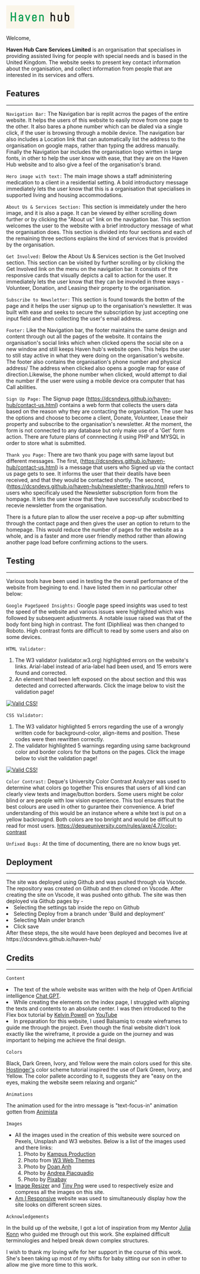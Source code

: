 ![Haven Hub Logo](/assets/images/havenhub-logo.png)

Welcome,

**Haven Hub Care Services Limited** is an organisation that specialises in providing assisted living for people with special needs and is based in the United Kingdom. The website seeks to present key contact information about the organisation, and collect information from people that are interested in its services and offers. 

## **Features**
<hr>

`Navigation Bar:`
The Navigation bar is replit acrros the pages of the entire website. It helps the users of this website to easily move from one page to the other. It also bares a phone number which can be dialed via a single click, if the user is browsing through a mobile device. The navigation bar also includes a Location link that can automatically list the address to the organisation on google maps, rather than typing the address manually. Finally the Navigation bar includes the organisation logo wirtten in large fonts, in other to help the user know with ease, that they are on the Haven Hub website and to also give a feel of the organisation's brand.

`Hero image with text:`
The main image shows a staff administering medication to a client in a residential setting. A bold introductory message immediately lets the user know that this is a organisation that specialises in supported living and housing accommodations.

``About Us & Services Section:``
This section is immeidately under the hero image, and it is also a page. It can be viewed by either scrolling down further or by clicking the "About us" link on the navigation bar.
This section welcomes the user to the website with a brief introductory message of what the organisation does.
This section is divided into four sections and each of the remaining three sections explains the kind of services that is provided by the organisation.

`Get Involved:`
Below the About Us & Services section is the Get Involved section. This section can be visited by further scrolling or by clicking the Get Involved link on the menu on the navigation bar. It consists of thre responsive cards that visually depicts a call to action for the user. It immediately lets the user know that they can be invovled in three ways - Volunteer, Donation, and Leasing their property to the organisation.

`Subscribe to Newsletter:`
This section is found towards the bottm of the page and it helps the user signup up to the organisation's newsletter. It was built with ease and seeks to secure the subscription by just accepting one input field and then collecting the user's email address.

`Footer:`
Like the Navigation bar, the footer maintains the same design and content through out all the pages of the website. It contains the organisation's social links which when clicked opens the social site on a new window and still keeps Haven hub's website open. This helps the user to still stay active in what they were doing on the organisation's website. 
The footer also contains the organisation's phone number and physical address/ The address when clicked also opens a google map for ease of direction.Likewise, the phone number when clicked, would attempt to dial the number if the user were using a mobile device  ora computer that has Call abilities.

`Sign Up Page:`
The Signup page (https://dcsndevs.github.io/haven-hub/contact-us.html) contains a web form that collects the users data based on the reason why they are contacting the organisation. The user has the options and choose to become a client, Donate, Volunteer, Lease their property and subscribe to the organisation's newsletter.
At the moment, the form is not connected to any database but only make use of a 'Get' form action. There are future plans of connnecting it using PHP and MYSQL in order to store what is submitted.

`Thank you Page:`
There are two thank you page with same layout but different messages. 
The first, (https://dcsndevs.github.io/haven-hub/contact-us.html) is a message that users who Signed up via the contact us page gets to see. It informs the user that their deatils have been received, and that they would be contacted shortly.
The second, (https://dcsndevs.github.io/haven-hub/newsletter-thankyou.html) refers to users who specificaly used the Newsletter subscription form from the hompage. It lets the user know that they have successfully scubscribed to recevie newsletter from the organisation.

There is a future plan to allow the user receive a pop-up after submitting through the contact page and then gives the user an option to return to the homepage. This would reduce the number of pages for the website as a whole, and is a faster and more user friendly method rather than allowing another page load before confirming actions to the users.

## **Testing**
<hr>

Various tools have been used in testing the the overall performance of the website from begining to end. I have listed them in no particular other below:

`Google PageSpeed Insights:`
Google page speed insights was used to test the speed of the website and various issues were highlighted which was followed by subsequent adjustments.
A notable issue raised was that of the body font bing high in contrast. The font (Diphlliea) was then changed to Roboto. High contrast fonts are difficult to read by some users and also on some devices.

`HTML Validator:`
1. The W3 validator (validator.w3.org) highlighted errors on the website's links. Arial-label instead of aria-label had been used, and 15 errors were found and corrected.
2. An element hhad been left exposed on the about section and this was detected and corrected afterwards. Click the image below to visit the validation page!
<p>
    <a href="https://validator.w3.org/nu/?doc=https%3A%2F%2Fdcsndevs.github.io%2Fhaven-hub%2F">
        <img style="border:0;width:88px;height:31px"
            src="https://jigsaw.w3.org/css-validator/images/vcss-blue"
            alt="Valid CSS!" />
    </a>
</p>

`CSS Validator:`
1. The W3 validator highlighted 5 errors regarding the use of a wrongly written code for background-color, align-items and position. These codes were then rewritten correctly.
2. The validator highlighted 5 warnings regarding using same background color and border colors for the buttons on the pages.
Click the image below to visit the validation page!
<p>
    <a href="https://jigsaw.w3.org/css-validator/validator?uri=https%3A%2F%2Fdcsndevs.github.io%2Fhaven-hub%2Fassets%2Fcss%2Fstyle.css&profile=css3svg&usermedium=all&warning=1&vextwarning=&lang=en">
        <img style="border:0;width:88px;height:31px"
            src="https://jigsaw.w3.org/css-validator/images/vcss"
            alt="Valid CSS!" />
    </a>
</p>

`Color Contrast:`
Deque's University Color Contrast Analyzer was used to determine what colors go together This ensures that users of all kind can clearly view texts and image/button borders. Some users might be color blind or are people with low vision experience. This tool ensures that the best colours are used in other to gurantee their convenience. A brief understanding of this would be an instance where a white text is put on a yellow backrougnd. Both colors are too bnright and would be difficult to read for most users.
https://dequeuniversity.com/rules/axe/4.7/color-contrast

            
`Unfixed Bugs:`
At the time of documenting, there are no know bugs yet.

## **Deployment**
<hr>
The site was deployed using Github and was pushed through via Vscode.
The repository was created on Github and then cloned on Vscode. After creating the site on Vscode, it was pushed onto github.
The site was then deployed via Github pages by -
<li>Selecting the settings tab inside the repo on Github </li>
<li>Selecting Deploy from a branch under 'Build and deployment'</li>
<li>Selecting Main under branch</li>
<li>Click save</li>
After these steps, the site would have been deployed and becomes live at https://dcsndevs.github.io/haven-hub/

## **Credits**
<hr>

`Content`
<li>The text of the whole website was written with the help of Open Artificial intelligence <a href="https://chat.openai.com/">Chat GPT</a>.</li>
<li>While creating the elements on the index page, I struggled with aligning the texts and contents to an absolute center. I was then introduced to the Flex box tutorial by <a href="https://www.youtube.com/user/KepowOb">Kelvin Powell</a> on <a href="https://www.youtube.com/watch?v=hwbqquXww-U&list=PL4-IK0AVhVjMSb9c06AjRlTpvxL3otpUd&ab_channel=KevinPowell">YouTube</a></li>
<li>In preparation for this website, I used Balsamiq to create wireframes to guide me through the project. Even though the final website didn't look exactly like the wireframe, it provide a guide on the journey and was important to helping me achieve the final design.</li>

`Colors`

Black, Dark Green, Ivory, and Yellow were the main colors used for this site. <a href="https://www.hostinger.com/tutorials/website-color-schemes">Hostinger's</a> color scheme tutorial inspired the use of Dark Green, Ivory, and Yellow. The color pallete according to it, suggests they are "easy on the eyes, making the website seem relaxing and organic"

``Animations``

The animation used for the intro message is "text-focus-in" animation gotten from <a href="https://animista.net/play/text/focus-in/text-focus-in">Animista</a>

`Images`

<ul>
<li>All the images used in the creation of this website were sourced on Pexels, Unsplash and W3 websites. Below is a list of the images used and there links: 
<ol>
<li>Photo by <a href="https://www.pexels.com/photo/woman-in-white-shirt-sitting-beside-woman-in-black-long-sleeve-shirt-7551652/">Kampus Production</a></li>
<li>Photo from <a href="https://www.w3schools.com/w3images/house2.jpg"> W3 Web Themes</a></li>
<li>Photo by <a href="https://unsplash.com/photos/8irA6aCfgDs">Doan Anh</a></li>
<li>Photo by <a href="https://www.pexels.com/photo/joyful-adult-daughter-greeting-happy-surprised-senior-mother-in-garden-3768131/">Andrea Piacquadio</a></li>
<li>Photo by <a href="https://www.pexels.com/photo/2-person-holding-hands-45842/">Pixabay</a></li>
</ol>
</li>

<li>
<a href="https://imageresizer.com/">Image Resizer</a> and <a href="https://tinypng.com/">Tiny Png</a> were used to respectively esize and compress all the images on this site.
</li>
<li>
<a href="ami.responsivedesign.is">Am I Responsive</a> website was used to simultaneously display how the site looks on different screen sizes.
</li>
</ol></ul>



`Acknowledgements`

In the build up of the website, I got a lot of inspiration from my Mentor <a href="https://github.com/IuliiaKonovalova/">Julia Konn</a> who guided me through out this work. She explained difficult terminologies and helped break down complex structures.

I wish to thank my loving wife for her support in the course of this work. She's been taking up most of my shifts for baby sitting our son in other to allow me give more time to this work.
